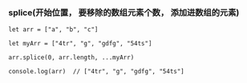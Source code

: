 ### splice(开始位置， 要移除的数组元素个数， 添加进数组的元素)

```
let arr = ["a", "b", "c"]

let myArr = ["4tr", "g", "gdfg", "54ts"]

arr.splice(0, arr.length, ...myArr)

console.log(arr)  // ["4tr", "g", "gdfg", "54ts"]
```